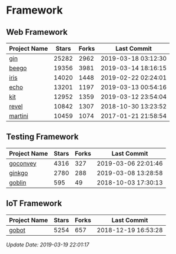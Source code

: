 # Framework

## Web Framework

| Project Name | Stars | Forks | Last Commit |
| ------------ | ----- | ----- | ----------- |
| [gin](https://github.com/gin-gonic/gin) | 25282 | 2962 | 2019-03-18 03:12:30 |
| [beego](https://github.com/astaxie/beego) | 19356 | 3981 | 2019-03-14 18:16:15 |
| [iris](https://github.com/kataras/iris) | 14020 | 1448 | 2019-02-22 02:24:01 |
| [echo](https://github.com/labstack/echo) | 13201 | 1197 | 2019-03-13 00:54:16 |
| [kit](https://github.com/go-kit/kit) | 12952 | 1359 | 2019-03-12 23:54:04 |
| [revel](https://github.com/revel/revel) | 10842 | 1307 | 2018-10-30 13:23:52 |
| [martini](https://github.com/go-martini/martini) | 10459 | 1074 | 2017-01-21 21:58:54 |

## Testing Framework

| Project Name | Stars | Forks | Last Commit |
| ------------ | ----- | ----- | ----------- |
| [goconvey](https://github.com/smartystreets/goconvey) | 4316 | 327 | 2019-03-06 22:01:46 |
| [ginkgo](https://github.com/onsi/ginkgo) | 2780 | 288 | 2019-03-08 13:28:58 |
| [goblin](https://github.com/franela/goblin) | 595 | 49 | 2018-10-03 17:30:13 |

## IoT Framework

| Project Name | Stars | Forks | Last Commit |
| ------------ | ----- | ----- | ----------- |
| [gobot](https://github.com/hybridgroup/gobot) | 5254 | 657 | 2018-12-19 16:53:28 |

*Update Date: 2019-03-19 22:01:17*